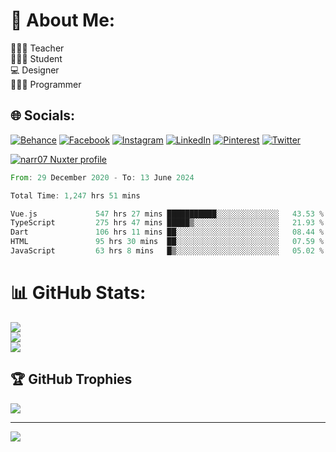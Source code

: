 # 💫 About Me:
👨🏻‍🏫 Teacher<br>🧑🏻‍🎓 Student<br>💻 Designer<br>👨🏻‍💻 Programmer<br>


## 🌐 Socials:
[![Behance](https://img.shields.io/badge/Behance-1769ff?logo=behance&logoColor=white)](https://behance.net/narr07) [![Facebook](https://img.shields.io/badge/Facebook-%231877F2.svg?logo=Facebook&logoColor=white)](https://facebook.com/narr07) [![Instagram](https://img.shields.io/badge/Instagram-%23E4405F.svg?logo=Instagram&logoColor=white)](https://instagram.com/narr07) [![LinkedIn](https://img.shields.io/badge/LinkedIn-%230077B5.svg?logo=linkedin&logoColor=white)](https://linkedin.com/in/narr07) [![Pinterest](https://img.shields.io/badge/Pinterest-%23E60023.svg?logo=Pinterest&logoColor=white)](https://pinterest.com/narr07) [![Twitter](https://img.shields.io/badge/Twitter-%231DA1F2.svg?logo=Twitter&logoColor=white)](https://twitter.com/narr_permadi) 


[![narr07 Nuxter profile](https://nuxters.nuxt.com/card/narr07/og.png)](https://nuxters.nuxt.com/narr07)


<!--START_SECTION:waka-->

```rust
From: 29 December 2020 - To: 13 June 2024

Total Time: 1,247 hrs 51 mins

Vue.js             547 hrs 27 mins ███████████░░░░░░░░░░░░░░   43.53 %
TypeScript         275 hrs 47 mins █████▒░░░░░░░░░░░░░░░░░░░   21.93 %
Dart               106 hrs 11 mins ██░░░░░░░░░░░░░░░░░░░░░░░   08.44 %
HTML               95 hrs 30 mins  ██░░░░░░░░░░░░░░░░░░░░░░░   07.59 %
JavaScript         63 hrs 8 mins   █▒░░░░░░░░░░░░░░░░░░░░░░░   05.02 %
```

<!--END_SECTION:waka-->

# 📊 GitHub Stats:
![](https://github-readme-stats.vercel.app/api?username=narr07&theme=radical&hide_border=false&include_all_commits=false&count_private=false)<br/>
![](https://github-readme-streak-stats.herokuapp.com/?user=narr07&theme=radical&hide_border=false)<br/>
![](https://github-readme-stats.vercel.app/api/top-langs/?username=narr07&theme=radical&hide_border=false&include_all_commits=false&count_private=false&layout=compact)

## 🏆 GitHub Trophies
![](https://github-profile-trophy.vercel.app/?username=narr07&theme=dracula&no-frame=false&no-bg=false&margin-w=4)

---
[![](https://visitcount.itsvg.in/api?id=narr07&icon=2&color=0)](https://visitcount.itsvg.in)

<!-- Proudly created with GPRM ( https://gprm.itsvg.in ) -->
